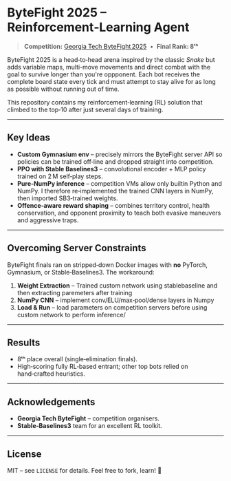 # ByteFight 2025 – Reinforcement‑Learning Agent

> **Competition:** [Georgia Tech ByteFight 2025](https://bytefight2025.gatech.edu)  •  **Final Rank:** **8ᵗʰ**

ByteFight 2025 is a head‑to‑head arena inspired by the classic *Snake* but adds variable maps, multi-move movements and direct combat with the goal to survive longer than you're oppponent. Each bot receives the complete board state every tick and must attempt to stay alive for as long as possible without running out of time.

This repository contains my reinforcement‑learning (RL) solution that climbed to the top‑10 after just several days of training.

---

## Key Ideas

- **Custom Gymnasium env** – precisely mirrors the ByteFight server API so policies can be trained off‑line and dropped straight into competition.
- **PPO with Stable Baselines3** – convolutional encoder + MLP policy trained on 2 M self‑play steps.
- **Pure‑NumPy inference** – competition VMs allow only builtin Python and NumPy. I therefore re‑implemented the trained CNN layers in NumPy, then imported SB3‑trained weights.
- **Offence‑aware reward shaping** – combines territory control, health conservation, and opponent proximity to teach both evasive maneuvers and aggressive traps.

---

## Overcoming Server Constraints

ByteFight finals ran on stripped‑down Docker images with **no** PyTorch, Gymnasium, or Stable‑Baselines3.  The workaround:

1. **Weight Extraction** – Trained custom network using stablebaseline and then extracting paremeters after training
2. **NumPy CNN** – implement conv/ELU/max‑pool/dense layers in Numpy
3. **Load & Run** – load parameters on competition servers before using custom network to perform inference/

---

## Results

- 8ᵗʰ place overall (single‑elimination finals).
- High‑scoring fully RL‑based entrant; other top bots relied on hand‑crafted heuristics.

---

## Acknowledgements

- **Georgia Tech ByteFight** – competition organisers.
- **Stable‑Baselines3** team for an excellent RL toolkit.

---

## License

MIT – see `LICENSE` for details. Feel free to fork, learn! 🚀

